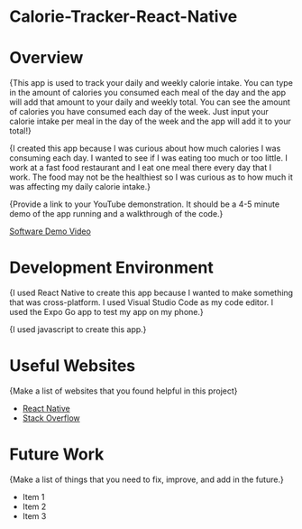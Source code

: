 # Calorie-Tracker-React-Native
# Overview

{This app is used to track your daily and weekly calorie intake. You can type in the amount of calories you consumed each meal of the day and the app will add that amount to your daily and weekly total. You can see the amount of calories you have consumed each day of the week. Just input your calorie intake per meal in the day of the week and the app will add it to your total!}

{I created this app because I was curious about how much calories I was consuming each day. I wanted to see if I was eating too much or too little. I work at a fast food restaurant and I eat one meal there every day that I work. The food may not be the healthiest so I was curious as to how much it was affecting my daily calorie intake.}

{Provide a link to your YouTube demonstration.  It should be a 4-5 minute demo of the app running and a walkthrough of the code.}

[Software Demo Video](http://youtube.link.goes.here)

# Development Environment

{I used React Native to create this app because I wanted to make something that was cross-platform. I used Visual Studio Code as my code editor. I used the Expo Go app to test my app on my phone.}

{I used javascript to create this app.}

# Useful Websites

{Make a list of websites that you found helpful in this project}
* [React Native](https://reactnative.dev/docs/getting-started)
* [Stack Overflow](https://stackoverflow.com/questions/45552957/call-function-onpress-react-native)

# Future Work

{Make a list of things that you need to fix, improve, and add in the future.}
* Item 1
* Item 2
* Item 3